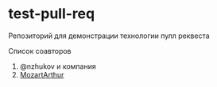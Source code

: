 # test-pull-req
Репозиторий для демонстрации технологии пулл реквеста

Список соавторов
1. @nzhukov и компания
2. [MozartArthur](https://github.com/MozartArthur)
